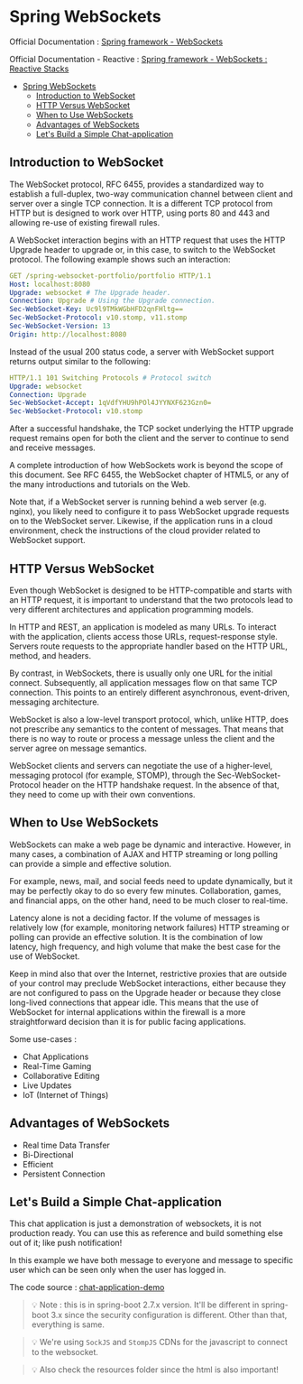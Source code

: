 # Spring WebSockets

Official
Documentation : [Spring framework - WebSockets](https://docs.spring.io/spring-framework/reference/web/websocket.html)

Official Documentation -
Reactive : [Spring framework - WebSockets : Reactive Stacks](https://docs.spring.io/spring-framework/reference/web/webflux-websocket.html#webflux-websocket-server)

<!-- TOC -->
* [Spring WebSockets](#spring-websockets)
  * [Introduction to WebSocket](#introduction-to-websocket)
  * [HTTP Versus WebSocket](#http-versus-websocket)
  * [When to Use WebSockets](#when-to-use-websockets)
  * [Advantages of WebSockets](#advantages-of-websockets)
  * [Let's Build a Simple Chat-application](#lets-build-a-simple-chat-application)
<!-- TOC -->

## Introduction to WebSocket

The WebSocket protocol, RFC 6455, provides a standardized way to establish a full-duplex, two-way communication channel
between client and server over a single TCP connection. It is a different TCP protocol from HTTP but is designed to work
over HTTP, using ports 80 and 443 and allowing re-use of existing firewall rules.

A WebSocket interaction begins with an HTTP request that uses the HTTP Upgrade header to upgrade or, in this case, to
switch to the WebSocket protocol. The following example shows such an interaction:

```yaml
GET /spring-websocket-portfolio/portfolio HTTP/1.1
Host: localhost:8080
Upgrade: websocket # The Upgrade header.
Connection: Upgrade # Using the Upgrade connection.
Sec-WebSocket-Key: Uc9l9TMkWGbHFD2qnFHltg==
Sec-WebSocket-Protocol: v10.stomp, v11.stomp
Sec-WebSocket-Version: 13
Origin: http://localhost:8080
```

Instead of the usual 200 status code, a server with WebSocket support returns output similar to the following:

```yaml
HTTP/1.1 101 Switching Protocols # Protocol switch
Upgrade: websocket
Connection: Upgrade
Sec-WebSocket-Accept: 1qVdfYHU9hPOl4JYYNXF623Gzn0=
Sec-WebSocket-Protocol: v10.stomp
```

After a successful handshake, the TCP socket underlying the HTTP upgrade request remains open for both the client and
the server to continue to send and receive messages.

A complete introduction of how WebSockets work is beyond the scope of this document. See RFC 6455, the WebSocket chapter
of HTML5, or any of the many introductions and tutorials on the Web.

Note that, if a WebSocket server is running behind a web server (e.g. nginx), you likely need to configure it to pass
WebSocket upgrade requests on to the WebSocket server. Likewise, if the application runs in a cloud environment, check
the instructions of the cloud provider related to WebSocket support.

## HTTP Versus WebSocket

Even though WebSocket is designed to be HTTP-compatible and starts with an HTTP request, it is important to understand
that the two protocols lead to very different architectures and application programming models.

In HTTP and REST, an application is modeled as many URLs. To interact with the application, clients access those URLs,
request-response style. Servers route requests to the appropriate handler based on the HTTP URL, method, and headers.

By contrast, in WebSockets, there is usually only one URL for the initial connect. Subsequently, all application
messages flow on that same TCP connection. This points to an entirely different asynchronous, event-driven, messaging
architecture.

WebSocket is also a low-level transport protocol, which, unlike HTTP, does not prescribe any semantics to the content of
messages. That means that there is no way to route or process a message unless the client and the server agree on
message semantics.

WebSocket clients and servers can negotiate the use of a higher-level, messaging protocol (for example, STOMP), through
the Sec-WebSocket-Protocol header on the HTTP handshake request. In the absence of that, they need to come up with their
own conventions.

## When to Use WebSockets

WebSockets can make a web page be dynamic and interactive. However, in many cases, a combination of AJAX and HTTP
streaming or long polling can provide a simple and effective solution.

For example, news, mail, and social feeds need to update dynamically, but it may be perfectly okay to do so every few
minutes. Collaboration, games, and financial apps, on the other hand, need to be much closer to real-time.

Latency alone is not a deciding factor. If the volume of messages is relatively low (for example, monitoring network
failures) HTTP streaming or polling can provide an effective solution. It is the combination of low latency, high
frequency, and high volume that make the best case for the use of WebSocket.

Keep in mind also that over the Internet, restrictive proxies that are outside of your control may preclude WebSocket
interactions, either because they are not configured to pass on the Upgrade header or because they close long-lived
connections that appear idle. This means that the use of WebSocket for internal applications within the firewall is a
more straightforward decision than it is for public facing applications.

Some use-cases :

- Chat Applications
- Real-Time Gaming
- Collaborative Editing
- Live Updates
- IoT (Internet of Things)

## Advantages of WebSockets

- Real time Data Transfer
- Bi-Directional
- Efficient
- Persistent Connection

## Let's Build a Simple Chat-application

This chat application is just a demonstration of websockets, it is not production ready. You
can use this as reference and build something else out of it; like push notification!

In this example we have both message to everyone and message to specific user which can be seen
only when the user has logged in.

The code source : [chat-application-demo](./code_sources/src)

> 💡 Note : this is in spring-boot 2.7.x version. It'll be different in spring-boot 3.x since the
> security configuration is different. Other than that, everything is same.

> 💡 We're using `SockJS` and `StompJS` CDNs for the javascript to connect to the websocket.

> 💡 Also check the resources folder since the html is also important! 